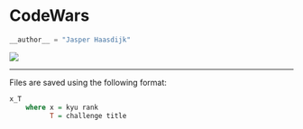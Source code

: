 # CodeWars

```python
__author__ = "Jasper Haasdijk"
```

<img src="https://www.codewars.com/users/happytonto/badges/micro">

---

Files are saved using the following format:  
```haskell
x_T
    where x = kyu rank
          T = challenge title
```

